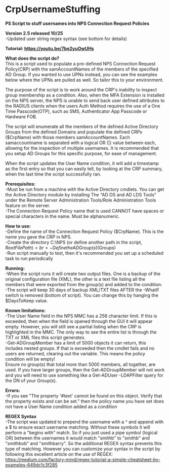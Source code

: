 # CrpUsernameStuffing
<b>PS Script to stuff usernames into NPS Connection Request Policies</b>

<b>Version 2.5 released 10/25</b><br>
-Updated user string regex syntax (see bottom for details)<br>

<b>Tutorial: https://youtu.be/7be2yuOwUHs</b><br>

<b>What does the script do?</b><br>
This is a script used to populate a pre-defined NPS Connection Request Policy(CRP) with the samAccountNames 
of the members of the specified AD Group. If you wanted to use UPNs instead, you can see the examples below 
where the UPNs are pulled as well.  So tailor this to your environment.

The purpose of the script is to work around the CRP's inability to inspect group membership as a condition.  Also, 
when the MFA Extension is installed on the NPS server, the NPS is unable to send back user defined attributes
to the RADIUS clients when the users Auth Method requires the use of a One Time Passcode(OTP), such as SMS, 
Authenticator App Passcode or Hardware FOB.
 
The script will enumerate all the members of the defined Active Directory Groups from the defined Domains and 
populate the defined CRPs ($CrpName) with those members samAccountNames.  Each samaccountname is separated with a 
logical OR (|) value between each, allowing for the inspection of multiple usernames.  It is recommended that you 
setup AD Groups for this specific purpose, for ease of management.

When the script updates the User Name condition, it will add a timestamp as the first entry so that you can easily
tell, by looking at the CRP summary, when the last time the script successfully ran.

<b>Prerequisites:<br></b>
 -Must be run from a machine with the Active Directory cmdlets.  You can get the Active Directory module by installing
The "AD DS and AD LDS Tools" under the Remote Server Administration Tools/Role Administration Tools feature on the server.<br>
 -The Connection Request Policy name that is used CANNOT have spaces or special characters in the name.  Must be alphanumeric.

<b>How to use:<br></b>
 -Define the name of the Connection Request Policy ($CrpName). This is the name you gave the CRP in NPS.<br>
 -Create the directory C:\NPS (or define another path in the script, $RootFilePath)<br>
 -Define the AD Group(s) ($Groups)<br>
 -Run script manually to test, then it's recommended you set up a scheduled task to run periodically<br>
 
<b>Running:<br></b>
-When the script runs it will create two output files.  One is a backup of the original configuration file (XML), the
other is a text file listing all the members that were exported from the group(s) and added to the condition.<br>
-The script will keep 30 days of backup XML/TXT files AFTER the -WhatIf switch is removed (bottom of script).  You can change this by hanging the $DaysToKeep value.<br>

<b>Known limitations:<br></b>
-The User Name field in the NPS MMC has a 256 character limit.  If this is exceeded, then when the field is opened 
through the GUI it will appear empty.  However, you will still see a partial listing when the CRP is highlighted 
in the MMC.  The only way to see the entire list is through the TXT or XML files this script generates.<br>
-Get-ADGroupMember has a limit of 5000 objects it can return, this includes nested groups.  If that is exceeded 
then the cmdlet fails and no users are returned, clearing out the variable.  This means the policy condition will be empty!  
Ensure no group(s) that total more than 5000 members, all together, are used. If you have larger groups, then the Get-ADGroupMember will 
not work and you will need to use something like a Get-ADUser -LDAPFilter query for the DN of your Group(s).<br>

<b>Errors:<br></b>
-If you see "The property '#text' cannot be found on this object. Verify that the property exists and can be set." then the
policy name you have set does not have a User Name condition added as a condition<br>

<b>REGEX Syntax</b><br>
-The script was updated to prepend the username with a ^ and append with a $ to ensure exact username matching.  Without these symbols it will perform a "begins with" match.  So if you just used a pipe symbol (logical OR) between the usernames it would match "smithb" to "smithb" and "smithbob" and "smithbarry".  So the additional REGEX syntax prevents this type of matching.  However you can customize your syntax in the script by following this excellent article on the use of REGEX:<br>
https://medium.com/factory-mind/regex-tutorial-a-simple-cheatsheet-by-examples-649dc1c3f285
